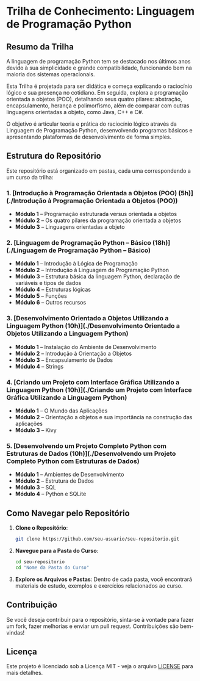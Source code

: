 # Trilha de Conhecimento: Linguagem de Programação Python

## Resumo da Trilha

A linguagem de programação Python tem se destacado nos últimos anos devido à sua simplicidade e grande compatibilidade, funcionando bem na maioria dos sistemas operacionais.

Esta Trilha é projetada para ser didática e começa explicando o raciocínio lógico e sua presença no cotidiano. Em seguida, explora a programação orientada a objetos (POO), detalhando seus quatro pilares: abstração, encapsulamento, herança e polimorfismo, além de comparar com outras linguagens orientadas a objeto, como Java, C++ e C#.

O objetivo é articular teoria e prática do raciocínio lógico através da Linguagem de Programação Python, desenvolvendo programas básicos e apresentando plataformas de desenvolvimento de forma simples.

## Estrutura do Repositório

Este repositório está organizado em pastas, cada uma correspondendo a um curso da trilha:

### 1. [Introdução à Programação Orientada a Objetos (POO) (5h)](./Introdução à Programação Orientada a Objetos (POO))

- **Módulo 1** – Programação estruturada versus orientada a objetos
- **Módulo 2** – Os quatro pilares da programação orientada a objetos
- **Módulo 3** – Linguagens orientadas a objeto

### 2. [Linguagem de Programação Python – Básico (18h)](./Linguagem de Programação Python – Básico)

- **Módulo 1** – Introdução à Lógica de Programação
- **Módulo 2** – Introdução à Linguagem de Programação Python
- **Módulo 3** – Estrutura básica da linguagem Python, declaração de variáveis e tipos de dados
- **Módulo 4** – Estruturas lógicas
- **Módulo 5** – Funções
- **Módulo 6** – Outros recursos

### 3. [Desenvolvimento Orientado a Objetos Utilizando a Linguagem Python (10h)](./Desenvolvimento Orientado a Objetos Utilizando a Linguagem Python)

- **Módulo 1** – Instalação do Ambiente de Desenvolvimento
- **Módulo 2** – Introdução à Orientação a Objetos
- **Módulo 3** – Encapsulamento de Dados
- **Módulo 4** – Strings

### 4. [Criando um Projeto com Interface Gráfica Utilizando a Linguagem Python (10h)](./Criando um Projeto com Interface Gráfica Utilizando a Linguagem Python)

- **Módulo 1** – O Mundo das Aplicações
- **Módulo 2** – Orientação a objetos e sua importância na construção das aplicações
- **Módulo 3** – Kivy

### 5. [Desenvolvendo um Projeto Completo Python com Estruturas de Dados (10h)](./Desenvolvendo um Projeto Completo Python com Estruturas de Dados)

- **Módulo 1** – Ambientes de Desenvolvimento
- **Módulo 2** – Estrutura de Dados
- **Módulo 3** – SQL
- **Módulo 4** – Python e SQLite

## Como Navegar pelo Repositório

1. **Clone o Repositório**:
   ```bash
   git clone https://github.com/seu-usuario/seu-repositorio.git
   ```

2. **Navegue para a Pasta do Curso**:
   ```bash
   cd seu-repositorio
   cd "Nome da Pasta do Curso"
   ```

3. **Explore os Arquivos e Pastas**:
   Dentro de cada pasta, você encontrará materiais de estudo, exemplos e exercícios relacionados ao curso.

## Contribuição

Se você deseja contribuir para o repositório, sinta-se à vontade para fazer um fork, fazer melhorias e enviar um pull request. Contribuições são bem-vindas!

## Licença

Este projeto é licenciado sob a Licença MIT - veja o arquivo [LICENSE](LICENSE) para mais detalhes.
